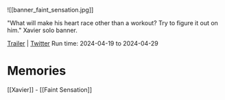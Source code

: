 ![[banner_faint_sensation.jpg]]

"What will make his heart race other than a workout? Try to figure it out on him."
Xavier solo banner.

[Trailer](https://www.youtube.com/watch?v=lWeLIHDfi4s) | [Twitter](https://x.com/Love_Deepspace/status/1780810914025046478)
Run time: 2024-04-19 to 2024-04-29

# Memories
[[Xavier]] - [[Faint Sensation]]